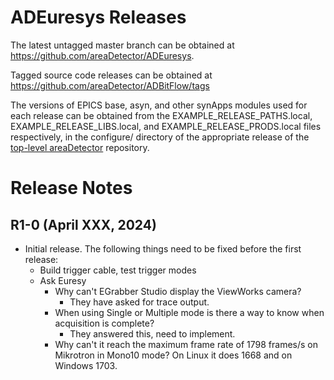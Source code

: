ADEuresys Releases
==================

The latest untagged master branch can be obtained at
https://github.com/areaDetector/ADEuresys.

Tagged source code releases can be obtained at
https://github.com/areaDetector/ADBitFlow/tags

The versions of EPICS base, asyn, and other synApps modules used for each release can be obtained from 
the EXAMPLE_RELEASE_PATHS.local, EXAMPLE_RELEASE_LIBS.local, and EXAMPLE_RELEASE_PRODS.local
files respectively, in the configure/ directory of the appropriate release of the 
[top-level areaDetector](https://github.com/areaDetector/areaDetector) repository.


Release Notes
=============

R1-0 (April XXX, 2024)
-------------------
* Initial release.
  The following things need to be fixed before the first release:
  - Build trigger cable, test trigger modes
  - Ask Euresy
    - Why can't EGrabber Studio display the ViewWorks camera?
      - They have asked for trace output.
    - When using Single or Multiple mode is there a way to know when acquisition is complete? 
      - They answered this, need to implement.
    - Why can't it reach the maximum frame rate of 1798 frames/s on Mikrotron in Mono10 mode?
      On Linux it does 1668 and on Windows 1703.

